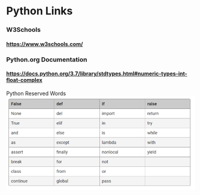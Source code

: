 # Python Links

### W3Schools 
#### https://www.w3schools.com/

### Python.org Documentation
#### https://docs.python.org/3.7/library/stdtypes.html#numeric-types-int-float-complex

Python Reserved Words ![chart](https://github.com/ethiry99/Data_Links_and_Documentation/blob/main/Python/Python%20snips/Python%20Reserved%20Words.png)

